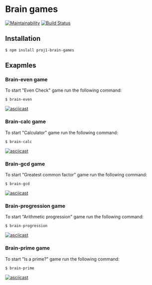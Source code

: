 # Brain games

[![Maintainability](https://api.codeclimate.com/v1/badges/a99a88d28ad37a79dbf6/maintainability)](https://codeclimate.com/github/mikeandv/frontend-project-lvl1/maintainability)
[![Build Status](https://travis-ci.org/mikeandv/frontend-project-lvl1.svg?branch=master)](https://travis-ci.org/mikeandv/frontend-project-lvl1)

## Installation

```shell
$ npm inslall proj1-brain-games
```

## Exapmles

### Brain-even game

To start "Even Check" game run the following command:

```shell
$ brain-even
```

[![asciicast](ttps://asciinema.org/a/q45hnUKZOSV81Dc9CqQtgu3fH.svg)](ttps://asciinema.org/a/q45hnUKZOSV81Dc9CqQtgu3fH)

### Brain-calc game

To start "Calculator" game run the following command:

```shell
$ brain-calc
```

[![asciicast](https://asciinema.org/a/DpNtrXFKJNza4EkfUEtyGJWXM.svg)](https://asciinema.org/a/DpNtrXFKJNza4EkfUEtyGJWXM)

### Brain-gcd game

To start "Greatest common factor" game run the following command:

```shell
$ brain-gcd
```

[![asciicast](https://asciinema.org/a/LMl2pG9rk4kDiwHV89e3GdMAJ.svg)](https://asciinema.org/a/LMl2pG9rk4kDiwHV89e3GdMAJ)

### Brain-progression game

To start "Arithmetic progression" game run the following command:

```shell
$ brain-progression
```

[![asciicast](https://asciinema.org/a/QS7zTlFlrZESfPzVY7NCqLwhT.svg)](https://asciinema.org/a/QS7zTlFlrZESfPzVY7NCqLwhT)

### Brain-prime game

To start "Is a prime?" game run the following command:

```shell
$ brain-prime
```

[![asciicast](https://asciinema.org/a/gZKhy0FgGeM1eY6BWcxenQDho.svg)](https://asciinema.org/a/gZKhy0FgGeM1eY6BWcxenQDho)
